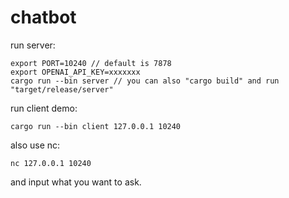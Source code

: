 # chatbot

run server:
```
export PORT=10240 // default is 7878
export OPENAI_API_KEY=xxxxxxx
cargo run --bin server // you can also "cargo build" and run "target/release/server"
```

run client demo:
```
cargo run --bin client 127.0.0.1 10240
```


also use nc:
```
nc 127.0.0.1 10240
```
and input what you want to ask.
